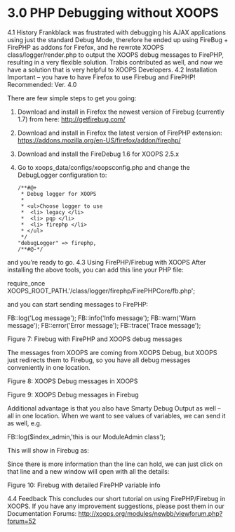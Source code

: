 # 3.0 PHP Debugging without XOOPS

4.1 	History
Frankblack was frustrated with debugging his AJAX applications using just the standard Debug Mode, therefore he ended up using FireBug + FirePHP as addons for Firefox, and he rewrote XOOPS class/logger/render.php to output the XOOPS debug messages to FirePHP, resulting in a very flexible solution. Trabis contributed as well, and now we have a solution that is very helpful to XOOPS Developers.
4.2 	Installation
Important – you have to have Firefox to use Firebug and FirePHP! Recommended: Ver. 4.0

There are few simple steps to get you going:

1)	Download and install in Firefox the newest version of Firebug (currently 1.7) from here: http://getfirebug.com/
2)	Download and install in Firefox the latest version of FirePHP extension: 
https://addons.mozilla.org/en-US/firefox/addon/firephp/ 
3)	Download and install the FireDebug 1.6 for XOOPS 2.5.x
4)	Go to xoops_data/configs/xoopsconfig.php and change the DebugLogger configuration to:

        /**#@+
         * Debug logger for XOOPS
         *
         * <ul>Choose logger to use
         *  <li> legacy </li>
         *  <li> pqp </li>
         *  <li> firephp </li>
         * </ul>
         */
        "debugLogger" => firephp,
        /**#@-*/
and you’re ready to go.
4.3 	Using FirePHP/Firebug with XOOPS
After installing the above tools, you can add this line your PHP file:

require_once XOOPS_ROOT_PATH.'/class/logger/firephp/FirePHPCore/fb.php';

 
and you can start sending messages to FirePHP:

FB::log('Log message');
FB::info('Info message');
FB::warn('Warn message');
FB::error('Error message');
FB::trace('Trace message');

 
Figure 7: Firebug with FirePHP and XOOPS debug messages

The messages from XOOPS are coming from XOOPS Debug, but XOOPS just redirects them to Firebug, so you have all debug messages conveniently in one location. 


   
Figure 8: XOOPS Debug messages in XOOPS

  
Figure 9: XOOPS Debug messages in Firebug

Additional advantage is that you also have Smarty Debug Output as well – all in one location.
When we want to see values of variables, we can send it as well, e.g.

FB::log($index_admin,'this is our ModuleAdmin class'); 

This will show in Firebug as:

 

Since there is more information than the line can hold, we can just click on that line and a new window will open with all the details:
 
Figure 10: Firebug with detailed FirePHP variable info


4.4 	Feedback
This concludes our short tutorial on using FirePHP/Firebug in XOOPS. 
If you have any improvement suggestions, please post them in our Documentation Forums:
http://xoops.org/modules/newbb/viewforum.php?forum=52
